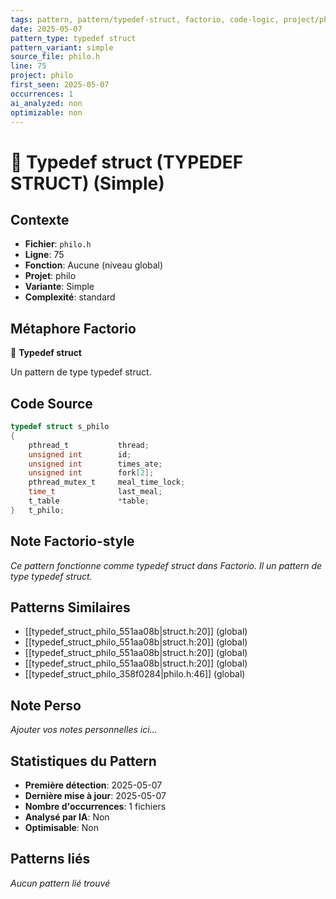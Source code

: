 ```yaml
---
tags: pattern, pattern/typedef-struct, factorio, code-logic, project/philo, pattern/variant/simple
date: 2025-05-07
pattern_type: typedef struct
pattern_variant: simple
source_file: philo.h
line: 75
project: philo
first_seen: 2025-05-07
occurrences: 1
ai_analyzed: non
optimizable: non
---
```


# 🔧 Typedef struct (TYPEDEF STRUCT) (Simple)

## Contexte
- **Fichier**: `philo.h`
- **Ligne**: 75
- **Fonction**: Aucune (niveau global)
- **Projet**: philo
- **Variante**: Simple
- **Complexité**: standard

## Métaphore Factorio
🔧 **Typedef struct**

Un pattern de type typedef struct.

## Code Source
```c
typedef struct s_philo
{
	pthread_t			thread;
	unsigned int		id;
	unsigned int		times_ate;
	unsigned int		fork[2];
	pthread_mutex_t		meal_time_lock;
	time_t				last_meal;
	t_table				*table;
}	t_philo;
```

## Note Factorio-style
*Ce pattern fonctionne comme typedef struct dans Factorio. Il un pattern de type typedef struct.*

## Patterns Similaires
- [[typedef_struct_philo_551aa08b|struct.h:20]] (global)
- [[typedef_struct_philo_551aa08b|struct.h:20]] (global)
- [[typedef_struct_philo_551aa08b|struct.h:20]] (global)
- [[typedef_struct_philo_551aa08b|struct.h:20]] (global)
- [[typedef_struct_philo_358f0284|philo.h:46]] (global)

## Note Perso
*Ajouter vos notes personnelles ici...*

## Statistiques du Pattern
- **Première détection**: 2025-05-07
- **Dernière mise à jour**: 2025-05-07
- **Nombre d'occurrences**: 1 fichiers
- **Analysé par IA**: Non
- **Optimisable**: Non

## Patterns liés
*Aucun pattern lié trouvé*
